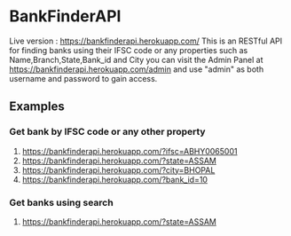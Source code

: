 # BankFinderAPI
Live version : https://bankfinderapi.herokuapp.com/
This is an RESTful API for finding banks using their IFSC code or any properties such as Name,Branch,State,Bank_id and City
you can visit the Admin Panel at https://bankfinderapi.herokuapp.com/admin and use "admin" as both username and password to gain access.
## Examples
### Get bank by IFSC code or any other property 
1. https://bankfinderapi.herokuapp.com/?ifsc=ABHY0065001
2. https://bankfinderapi.herokuapp.com/?state=ASSAM
3. https://bankfinderapi.herokuapp.com/?city=BHOPAL
4. https://bankfinderapi.herokuapp.com/?bank_id=10
### Get banks using search
1. https://bankfinderapi.herokuapp.com/?state=ASSAM
